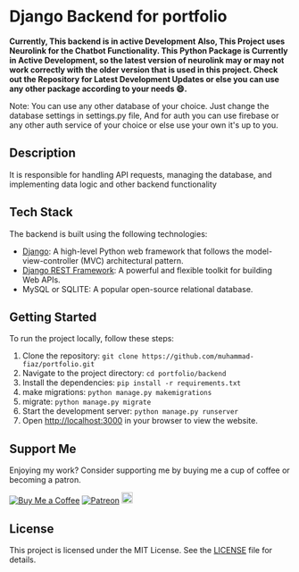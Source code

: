 # Django Backend for portfolio

**Currently, This backend is in active Development**
**Also, This Project uses Neurolink for the Chatbot Functionality. This Python Package is Currently in Active Development, so
the latest version of neurolink may or may not work correctly with the older version that is used in this project.
Check out the Repository for Latest Development Updates or else you can use any other package according to your needs 😄.**

Note: You can use any other database of your choice.
Just change the database settings in settings.py file, 
And for auth you can use firebase or any other auth service of your choice or else use your own it's up to you. 

## Description

It is responsible for handling API requests, managing the database, and implementing data logic and other backend functionality

## Tech Stack

The backend is built using the following technologies:

- [Django](https://www.djangoproject.com/): A high-level Python web framework that follows the model-view-controller (MVC) architectural pattern.
- [Django REST Framework](https://www.django-rest-framework.org/): A powerful and flexible toolkit for building Web APIs.
- MySQL or SQLITE: A popular open-source relational database.


## Getting Started

To run the project locally, follow these steps:

1. Clone the repository: `git clone https://github.com/muhammad-fiaz/portfolio.git`
2. Navigate to the project directory: `cd portfolio/backend`
3. Install the dependencies: `pip install -r requirements.txt`
4. make migrations: `python manage.py makemigrations`
5. migrate: `python manage.py migrate`
6. Start the development server: `python manage.py runserver`
7. Open [http://localhost:3000](http://localhost:3000) in your browser to view the website.



## Support Me

Enjoying my work? Consider supporting me by buying me a cup of coffee or becoming a patron.

[![Buy Me a Coffee](https://img.shields.io/badge/Buy%20Me%20a%20Coffee-Donate-orange?logo=buy-me-a-coffee&s=20)](https://www.buymeacoffee.com/muhammadfiaz)
[![Patreon](https://img.shields.io/badge/Patreon-Support-red?logo=patreon&s=20)](https://www.patreon.com/muhammad_fiaz)
<a href="https://ko-fi.com/muhammadfiaz"><img src="https://ko-fi.com/img/githubbutton_sm.svg" alt="Ko-fi" height="20"></a>


## License

This project is licensed under the MIT License. See the [LICENSE](https://github.com/muhammad-fiaz/portfolio/blob/main/backend/LICENSE.md) file for details.

